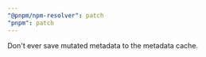 ```yaml
---
"@pnpm/npm-resolver": patch
"pnpm": patch
---
```


Don't ever save mutated metadata to the metadata cache.
